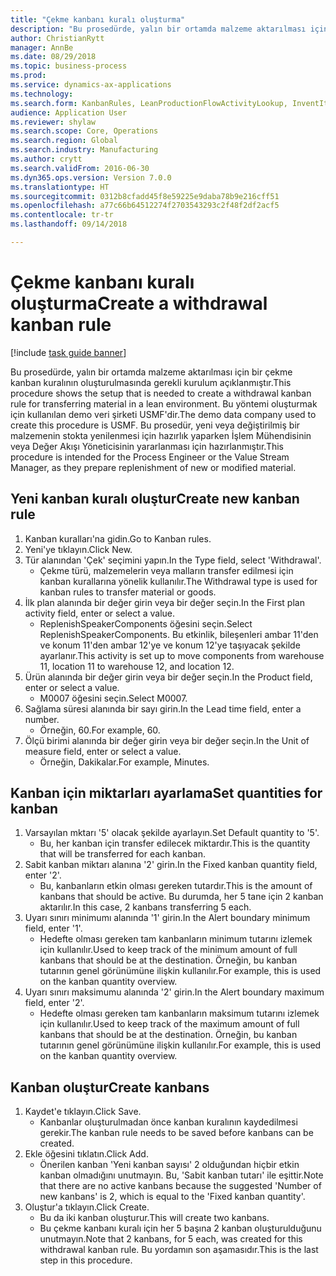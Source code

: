 ```yaml
--- 
title: "Çekme kanbanı kuralı oluşturma"
description: "Bu prosedürde, yalın bir ortamda malzeme aktarılması için bir çekme kanban kuralının oluşturulmasında gerekli kurulum açıklanmıştır."
author: ChristianRytt
manager: AnnBe
ms.date: 08/29/2018
ms.topic: business-process
ms.prod: 
ms.service: dynamics-ax-applications
ms.technology: 
ms.search.form: KanbanRules, LeanProductionFlowActivityLookup, InventItemIdLookupSimple, UnitOfMeasureLookup, KanbanCreate
audience: Application User
ms.reviewer: shylaw
ms.search.scope: Core, Operations
ms.search.region: Global
ms.search.industry: Manufacturing
ms.author: crytt
ms.search.validFrom: 2016-06-30
ms.dyn365.ops.version: Version 7.0.0
ms.translationtype: HT
ms.sourcegitcommit: 0312b8cfadd45f8e59225e9daba78b9e216cff51
ms.openlocfilehash: a77c66b64512274f2703543293c2f48f2df2acf5
ms.contentlocale: tr-tr
ms.lasthandoff: 09/14/2018

---
```

# <a name="create-a-withdrawal-kanban-rule"></a><span data-ttu-id="dc633-103">Çekme kanbanı kuralı oluşturma</span><span class="sxs-lookup"><span data-stu-id="dc633-103">Create a withdrawal kanban rule</span></span>

[!include [task guide banner](../../includes/task-guide-banner.md)]

<span data-ttu-id="dc633-104">Bu prosedürde, yalın bir ortamda malzeme aktarılması için bir çekme kanban kuralının oluşturulmasında gerekli kurulum açıklanmıştır.</span><span class="sxs-lookup"><span data-stu-id="dc633-104">This procedure shows the setup that is needed to create a withdrawal kanban rule for transferring material in a lean environment.</span></span> <span data-ttu-id="dc633-105">Bu yöntemi oluşturmak için kullanılan demo veri şirketi USMF'dir.</span><span class="sxs-lookup"><span data-stu-id="dc633-105">The demo data company used to create this procedure is USMF.</span></span> <span data-ttu-id="dc633-106">Bu prosedür, yeni veya değiştirilmiş bir malzemenin stokta yenilenmesi için hazırlık yaparken İşlem Mühendisinin veya Değer Akışı Yöneticisinin yararlanması için hazırlanmıştır.</span><span class="sxs-lookup"><span data-stu-id="dc633-106">This procedure is intended for the Process Engineer or the Value Stream Manager, as they prepare replenishment of new or modified material.</span></span>


## <a name="create-new-kanban-rule"></a><span data-ttu-id="dc633-107">Yeni kanban kuralı oluştur</span><span class="sxs-lookup"><span data-stu-id="dc633-107">Create new kanban rule</span></span>
1. <span data-ttu-id="dc633-108">Kanban kuralları'na gidin.</span><span class="sxs-lookup"><span data-stu-id="dc633-108">Go to Kanban rules.</span></span>
2. <span data-ttu-id="dc633-109">Yeni'ye tıklayın.</span><span class="sxs-lookup"><span data-stu-id="dc633-109">Click New.</span></span>
3. <span data-ttu-id="dc633-110">Tür alanından 'Çek' seçimini yapın.</span><span class="sxs-lookup"><span data-stu-id="dc633-110">In the Type field, select 'Withdrawal'.</span></span>
    * <span data-ttu-id="dc633-111">Çekme türü, malzemelerin veya malların transfer edilmesi için kanban kurallarına yönelik kullanılır.</span><span class="sxs-lookup"><span data-stu-id="dc633-111">The Withdrawal type is used for kanban rules to transfer material or goods.</span></span>  
4. <span data-ttu-id="dc633-112">İlk plan alanında bir değer girin veya bir değer seçin.</span><span class="sxs-lookup"><span data-stu-id="dc633-112">In the First plan activity field, enter or select a value.</span></span>
    * <span data-ttu-id="dc633-113">ReplenishSpeakerComponents öğesini seçin.</span><span class="sxs-lookup"><span data-stu-id="dc633-113">Select ReplenishSpeakerComponents.</span></span>   <span data-ttu-id="dc633-114">Bu etkinlik, bileşenleri ambar 11'den ve konum 11'den ambar 12'ye ve konum 12'ye taşıyacak şekilde ayarlanır.</span><span class="sxs-lookup"><span data-stu-id="dc633-114">This activity is set up to move components from warehouse 11, location 11 to warehouse 12, and location 12.</span></span>  
5. <span data-ttu-id="dc633-115">Ürün alanında bir değer girin veya bir değer seçin.</span><span class="sxs-lookup"><span data-stu-id="dc633-115">In the Product field, enter or select a value.</span></span>
    * <span data-ttu-id="dc633-116">M0007 öğesini seçin.</span><span class="sxs-lookup"><span data-stu-id="dc633-116">Select M0007.</span></span>  
6. <span data-ttu-id="dc633-117">Sağlama süresi alanında bir sayı girin.</span><span class="sxs-lookup"><span data-stu-id="dc633-117">In the Lead time field, enter a number.</span></span>
    * <span data-ttu-id="dc633-118">Örneğin, 60.</span><span class="sxs-lookup"><span data-stu-id="dc633-118">For example, 60.</span></span>  
7. <span data-ttu-id="dc633-119">Ölçü birimi alanında bir değer girin veya bir değer seçin.</span><span class="sxs-lookup"><span data-stu-id="dc633-119">In the Unit of measure field, enter or select a value.</span></span>
    * <span data-ttu-id="dc633-120">Örneğin, Dakikalar.</span><span class="sxs-lookup"><span data-stu-id="dc633-120">For example, Minutes.</span></span>  

## <a name="set-quantities-for-kanban"></a><span data-ttu-id="dc633-121">Kanban için miktarları ayarlama</span><span class="sxs-lookup"><span data-stu-id="dc633-121">Set quantities for kanban</span></span>
1. <span data-ttu-id="dc633-122">Varsayılan mktarı '5' olacak şekilde ayarlayın.</span><span class="sxs-lookup"><span data-stu-id="dc633-122">Set Default quantity to '5'.</span></span>
    * <span data-ttu-id="dc633-123">Bu, her kanban için transfer edilecek miktardır.</span><span class="sxs-lookup"><span data-stu-id="dc633-123">This is the quantity that will be transferred for each kanban.</span></span>  
2. <span data-ttu-id="dc633-124">Sabit kanban miktarı alanına '2' girin.</span><span class="sxs-lookup"><span data-stu-id="dc633-124">In the Fixed kanban quantity field, enter '2'.</span></span>
    * <span data-ttu-id="dc633-125">Bu, kanbanların etkin olması gereken tutardır.</span><span class="sxs-lookup"><span data-stu-id="dc633-125">This is the amount of kanbans that should be active.</span></span> <span data-ttu-id="dc633-126">Bu durumda, her 5 tane için 2 kanban aktarılır.</span><span class="sxs-lookup"><span data-stu-id="dc633-126">In this case, 2 kanbans transferring 5 each.</span></span>  
3. <span data-ttu-id="dc633-127">Uyarı sınırı minimumı alanında '1' girin.</span><span class="sxs-lookup"><span data-stu-id="dc633-127">In the Alert boundary minimum field, enter '1'.</span></span>
    * <span data-ttu-id="dc633-128">Hedefte olması gereken tam kanbanların minimum tutarını izlemek için kullanılır.</span><span class="sxs-lookup"><span data-stu-id="dc633-128">Used to keep track of the minimum amount of full kanbans that should be at the destination.</span></span> <span data-ttu-id="dc633-129">Örneğin, bu kanban tutarının genel görünümüne ilişkin kullanılır.</span><span class="sxs-lookup"><span data-stu-id="dc633-129">For example, this is used on the kanban quantity overview.</span></span>  
4. <span data-ttu-id="dc633-130">Uyarı sınırı maksimumu alanında '2' girin.</span><span class="sxs-lookup"><span data-stu-id="dc633-130">In the Alert boundary maximum field, enter '2'.</span></span>
    * <span data-ttu-id="dc633-131">Hedefte olması gereken tam kanbanların maksimum tutarını izlemek için kullanılır.</span><span class="sxs-lookup"><span data-stu-id="dc633-131">Used to keep track of the maximum amount of full kanbans that should be at the destination.</span></span> <span data-ttu-id="dc633-132">Örneğin, bu kanban tutarının genel görünümüne ilişkin kullanılır.</span><span class="sxs-lookup"><span data-stu-id="dc633-132">For example, this is used on the kanban quantity overview.</span></span>  

## <a name="create-kanbans"></a><span data-ttu-id="dc633-133">Kanban oluştur</span><span class="sxs-lookup"><span data-stu-id="dc633-133">Create kanbans</span></span>
1. <span data-ttu-id="dc633-134">Kaydet'e tıklayın.</span><span class="sxs-lookup"><span data-stu-id="dc633-134">Click Save.</span></span>
    * <span data-ttu-id="dc633-135">Kanbanlar oluşturulmadan önce kanban kuralının kaydedilmesi gerekir.</span><span class="sxs-lookup"><span data-stu-id="dc633-135">The kanban rule needs to be saved before kanbans can be created.</span></span>  
2. <span data-ttu-id="dc633-136">Ekle öğesini tıklatın.</span><span class="sxs-lookup"><span data-stu-id="dc633-136">Click Add.</span></span>
    * <span data-ttu-id="dc633-137">Önerilen kanban 'Yeni kanban sayısı' 2 olduğundan hiçbir etkin kanban olmadığını unutmayın. Bu, 'Sabit kanban tutarı' ile eşittir.</span><span class="sxs-lookup"><span data-stu-id="dc633-137">Note that there are no active kanbans because the suggested 'Number of new kanbans' is 2, which is equal to the 'Fixed kanban quantity'.</span></span>  
3. <span data-ttu-id="dc633-138">Oluştur'a tıklayın.</span><span class="sxs-lookup"><span data-stu-id="dc633-138">Click Create.</span></span>
    * <span data-ttu-id="dc633-139">Bu da iki kanban oluşturur.</span><span class="sxs-lookup"><span data-stu-id="dc633-139">This will create two kanbans.</span></span>  
    * <span data-ttu-id="dc633-140">Bu çekme kanbanı kuralı için her 5 başına 2 kanban oluşturulduğunu unutmayın.</span><span class="sxs-lookup"><span data-stu-id="dc633-140">Note that 2 kanbans, for 5 each, was created for this withdrawal kanban rule.</span></span>  <span data-ttu-id="dc633-141">Bu yordamın son aşamasıdır.</span><span class="sxs-lookup"><span data-stu-id="dc633-141">This is the last step in this procedure.</span></span>  


